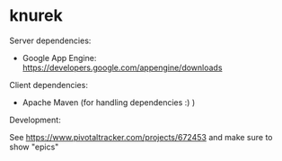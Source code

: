 knurek
======

Server dependencies:

* Google App Engine: https://developers.google.com/appengine/downloads

Client dependencies:
* Apache Maven (for handling dependencies :) )

Development:

See https://www.pivotaltracker.com/projects/672453 and make sure to show "epics"